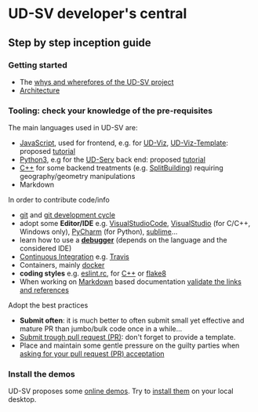 # UD-SV developer's central <a name="top"></a>

## Step by step inception guide

### Getting started
 * The [whys and wherefores of the UD-SV project](../Readme.md)
 * [Architecture](/Architecture/Readme.md)

### Tooling: check your knowledge of the pre-requisites
The main languages used in UD-SV are:
 * [JavaScript](https://en.wikipedia.org/wiki/JavaScript), used for frontend, e.g. for [UD-Viz](https://github.com/VCityTeam/UD-Viz), [UD-Viz-Template](https://github.com/VCityTeam/UD-Viz-Template): proposed [tutorial](https://developer.mozilla.org/fr/docs/Web/JavaScript)
 * [Python3](https://en.wikipedia.org/wiki/Python_(programming_language)), e.g for the [UD-Serv](/Tools/Readme.md#ComponentUD-Serv) back end: proposed [tutorial](https://developer.mozilla.org/en-US/docs/Glossary/Python)
 * [C++](https://en.wikipedia.org/wiki/C%2B%2B) for some backend treatments (e.g. [SplitBuilding](/Tools/Readme.md#ComponentUD-ServSplitBuilding)) requiring geography/geometry manipulations
 * Markdown

In order to contribute code/info
 * [git](/Tools/ToolGit.md) and [git development cycle](/ImplementationKnowHow/GitWorflow/DevelopersGithubCycle.md)
 * adopt some **Editor/IDE** e.g. [VisualStudioCode](https://code.visualstudio.com/), [VisualStudio](https://visualstudio.microsoft.com/vs/community/) (for C/C++, Windows only), [PyCharm](https://www.jetbrains.com/pycharm/) (for Python), [sublime](https://www.sublimetext.com/)...
 * learn how to use a **[debugger](https://en.wikipedia.org/wiki/Debugger)** (depends on the language and the considered IDE)
 * [Continuous Integration](https://en.wikipedia.org/wiki/Continuous_integration) e.g. [Travis](https://github.com/VCityTeam/py3dtilers/blob/master/.travis.yml)
 * Containers, mainly [docker](/Tools/ToolDocker)
 * **coding styles** e.g. [eslint.rc](https://github.com/VCityTeam/UD-Viz-demo/blob/master/DemoFull/.eslintrc.json), for [C++](https://github.com/VCityTeam/VCity/wiki/Coding-Style) or [flake8](https://github.com/VCityTeam/py3dtilers/blob/master/.flake8)
 * When working on [Markdown](https://en.wikipedia.org/wiki/Markdown) based documentation [validate the links and references](DevelopersValidatingMardownLinks.md)

Adopt the best practices
 * **Submit often**: it is much better to often submit small yet effective and mature PR than jumbo/bulk code once in a while...
 * [Submit trough pull request (PR)](https://github.com/VCityTeam/UD-SV/blob/master/ImplementationKnowHow/GitWorflow/DevelopersGithubCycle.md#submitting-a-pull-request-pr): don't forget to provide a template.
 * Place and maintain some gentle pressure on the guilty parties when [asking for your pull request (PR) acceptation](https://github.com/VCityTeam/UD-SV/blob/master/ImplementationKnowHow/GitWorflow/DevelopersGithubCycle.md#pull-request-pr-acceptance-policy)

### Install the demos
UD-SV proposes some [online demos](http://rict2.liris.cnrs.fr/UD-Viz/UD-Viz-Core/examples/DemoStable/Demo.html). 
Try to [install them](https://github.com/VCityTeam/UD-SV/tree/master/Install) on your local desktop.

